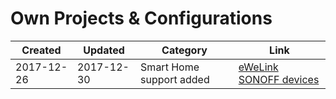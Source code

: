 # Own Projects & Configurations

| Created  | Updated  | Category  | Link |
|----------|----------|-----------|------|
|2017-12-26|2017-12-30|Smart Home support added|[eWeLink SONOFF devices](SmartHome/SONOFF/readme.md)|
